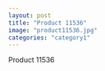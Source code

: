 ```yaml
---
layout: post
title: "Product 11536"
image: "product11536.jpg"
categories: "category1"
---
```

Product 11536
